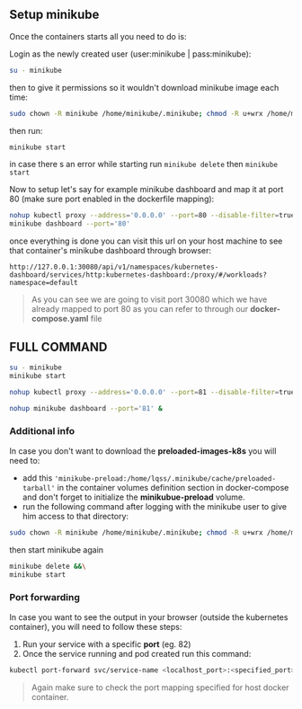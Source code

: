 ## Setup minikube
Once the containers starts all you need to do is:

Login as the newly created user (user:minikube | pass:minikube):
```sh
su - minikube
```

then to give it permissions so it wouldn't download minikube image each time:
```sh
sudo chown -R minikube /home/minikube/.minikube; chmod -R u+wrx /home/minikube/.minikube
```
then run:
```sh
minikube start
```

in case there s an error while starting run `minikube delete` then `minikube start`

Now to setup let's say for example minikube dashboard and map it at port 80 (make sure port enabled in the dockerfile mapping):
```sh
nohup kubectl proxy --address='0.0.0.0' --port=80 --disable-filter=true &
minikube dashboard --port='80'
```
once everything is done you can visit this url on your host machine to see that container's minikube dashboard through browser:
```
http://127.0.0.1:30080/api/v1/namespaces/kubernetes-dashboard/services/http:kubernetes-dashboard:/proxy/#/workloads?namespace=default
```
>As you can see we are going to visit port 30080 which we have already mapped to port 80 as you can refer to through our **docker-compose.yaml** file

## FULL COMMAND
```sh
su - minikube
minikube start
```
```sh
nohup kubectl proxy --address='0.0.0.0' --port=81 --disable-filter=true &
```
```sh
nohup minikube dashboard --port='81' &
```
### Additional info
In case you don't want to download the **preloaded-images-k8s** you will need to:
- add this `'minikube-preload:/home/lqss/.minikube/cache/preloaded-tarball'` in the container volumes definition section in docker-compose and don't forget to initialize the **minikubue-preload** volume.
-  run the following command after logging with the minikube user to give him access to that directory:
```sh
sudo chown -R minikube /home/minikube/.minikube; chmod -R u+wrx /home/minikube/.minikube
```
then start minikube again
```sh
minikube delete &&\
minikube start
```
### Port forwarding
In case you want to see the output in your browser (outside the kubernetes container), you will need to follow these steps:
1. Run your service with a specific **port** (eg. 82)
2. Once the service running and pod created run this command:
```sh
kubectl port-forward svc/service-name <localhost_port>:<specified_port> 
```
>Again make sure to check the port mapping specified for host docker container.